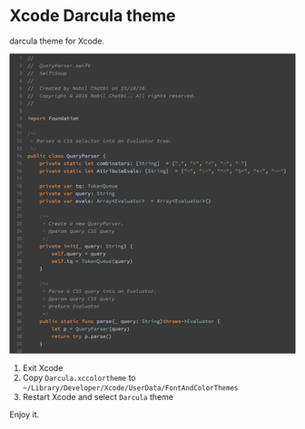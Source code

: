 # Xcode Darcula theme

darcula theme for Xcode.

![](darcula.png)

1. Exit Xcode
2. Copy `Darcula.xccolortheme` to `~/Library/Developer/Xcode/UserData/FontAndColorThemes`
3. Restart Xcode and select `Darcula` theme

Enjoy it.